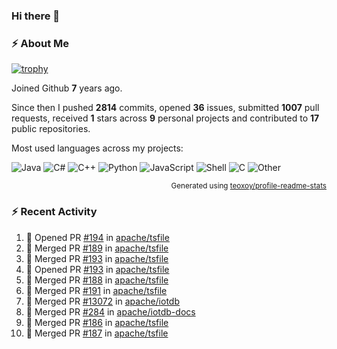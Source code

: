 ### Hi there 👋

### :zap: About Me

[![trophy](https://github-profile-trophy.vercel.app/?username=HTHou&theme=onedark)](https://github.com/ryo-ma/github-profile-trophy)
   
Joined Github **7** years ago.

Since then I pushed **2814** commits, opened **36** issues, submitted **1007** pull requests, received **1** stars across **9** personal projects and contributed to **17** public repositories.

Most used languages across my projects:

![Java](https://img.shields.io/static/v1?style=flat-square&label=%E2%A0%80&color=555&labelColor=%23b07219&message=Java%EF%B8%B189.6%25)
![C#](https://img.shields.io/static/v1?style=flat-square&label=%E2%A0%80&color=555&labelColor=%23178600&message=C%23%EF%B8%B13.9%25)
![C++](https://img.shields.io/static/v1?style=flat-square&label=%E2%A0%80&color=555&labelColor=%23f34b7d&message=C%2B%2B%EF%B8%B12.7%25)
![Python](https://img.shields.io/static/v1?style=flat-square&label=%E2%A0%80&color=555&labelColor=%233572A5&message=Python%EF%B8%B10.7%25)
![JavaScript](https://img.shields.io/static/v1?style=flat-square&label=%E2%A0%80&color=555&labelColor=%23f1e05a&message=JavaScript%EF%B8%B10.5%25)
![Shell](https://img.shields.io/static/v1?style=flat-square&label=%E2%A0%80&color=555&labelColor=%2389e051&message=Shell%EF%B8%B10.4%25)
![C](https://img.shields.io/static/v1?style=flat-square&label=%E2%A0%80&color=555&labelColor=%23555555&message=C%EF%B8%B10.4%25)
![Other](https://img.shields.io/static/v1?style=flat-square&label=%E2%A0%80&color=555&labelColor=%23ededed&message=Other%EF%B8%B11.4%25)

<p align="right"><sub>Generated using <a href="https://github.com/marketplace/actions/profile-readme-stats">teoxoy/profile-readme-stats</a></sub></p>


<!--![](https://github.com/HTHou/HTHou/blob/output/github-contribution-grid-snake.svg)-->

<!--![Haonan Hou's github stats](https://github-readme-stats.vercel.app/api?username=HTHou&count_private=true&show_icons=true&theme=onedark)-->

<!--![Haonan Hou's wakatime stats](https://github-readme-stats.vercel.app/api/wakatime?username=HTHou&layout=compact&theme=onedark)-->

<!--![Top Langs](https://github-readme-stats.vercel.app/api/top-langs/?username=HTHou&theme=onedark&layout=compact)-->

### :zap: Recent Activity
<!--START_SECTION:activity-->
1. 💪 Opened PR [#194](https://github.com/apache/tsfile/pull/194) in [apache/tsfile](https://github.com/apache/tsfile)
2. 🎉 Merged PR [#189](https://github.com/apache/tsfile/pull/189) in [apache/tsfile](https://github.com/apache/tsfile)
3. 🎉 Merged PR [#193](https://github.com/apache/tsfile/pull/193) in [apache/tsfile](https://github.com/apache/tsfile)
4. 💪 Opened PR [#193](https://github.com/apache/tsfile/pull/193) in [apache/tsfile](https://github.com/apache/tsfile)
5. 🎉 Merged PR [#188](https://github.com/apache/tsfile/pull/188) in [apache/tsfile](https://github.com/apache/tsfile)
6. 🎉 Merged PR [#191](https://github.com/apache/tsfile/pull/191) in [apache/tsfile](https://github.com/apache/tsfile)
7. 🎉 Merged PR [#13072](https://github.com/apache/iotdb/pull/13072) in [apache/iotdb](https://github.com/apache/iotdb)
8. 🎉 Merged PR [#284](https://github.com/apache/iotdb-docs/pull/284) in [apache/iotdb-docs](https://github.com/apache/iotdb-docs)
9. 🎉 Merged PR [#186](https://github.com/apache/tsfile/pull/186) in [apache/tsfile](https://github.com/apache/tsfile)
10. 🎉 Merged PR [#187](https://github.com/apache/tsfile/pull/187) in [apache/tsfile](https://github.com/apache/tsfile)
<!--END_SECTION:activity-->

<!--
**HTHou/HTHou** is a ✨ _special_ ✨ repository because its `README.md` (this file) appears on your GitHub profile.

Here are some ideas to get you started:

- 🔭 I’m currently working on ...
- 🌱 I’m currently learning ...
- 👯 I’m looking to collaborate on ...
- 🤔 I’m looking for help with ...
- 💬 Ask me about ...
- 📫 How to reach me: ...
- 😄 Pronouns: ...
- ⚡ Fun fact: ...
-->
